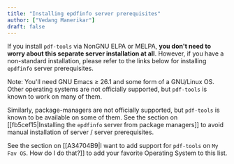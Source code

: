 ```yaml
---
title: "Installing epdfinfo server prerequisites"
author: ["Vedang Manerikar"]
draft: false
---
```


If you install `pdf-tools` via NonGNU ELPA or MELPA, **you don't need to worry about this separate server installation at all**. However, if you have a non-standard installation, please refer to the links below for installing `epdfinfo` server prerequisites.

Note: You'll need GNU Emacs &ge; 26.1 and some form of a GNU/Linux OS. Other operating systems are not officially supported, but `pdf-tools` is known to work on many of them.

Similarly, package-managers are not officially supported, but `pdf-tools` is known to be available on some of them. See the section on [[fb5cef15|Installing the `epdfinfo` server from package managers]] to avoid manual installation of server / server prerequisites.

See the section on [[A34704B9|I want to add support for `pdf-tools` on `My Fav OS`. How do I do that?]] to add your favorite Operating System to this list.

